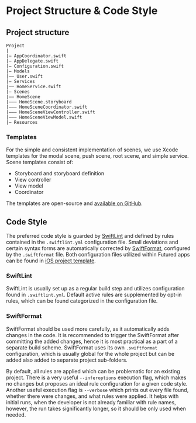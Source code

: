 # Project Structure & Code Style

## Project structure

```
Project
|
|– AppCoordinator.swift
|– AppDelegate.swift
|– Configuration.swift
|– Models
|–– User.swift
|– Services
|–– HomeService.swift
|– Scenes
|–– HomeScene
|––– HomeScene.storyboard
|––– HomeSceneCoordinator.swift
|––– HomeSceneViewController.swift
|––– HomeSceneViewModel.swift
|– Resources

```

### Templates

For the simple and consistent implementation of scenes, we use Xcode templates for the modal scene, push scene, root scene, and simple service. Scene templates consist of:

- Storyboard and storyboard definition
- View controller
- View model
- Coordinator

The templates are open-source and [available on GitHub](https://github.com/thefuntasty/MVVM-C-Template).

## Code Style

The preferred code style is guarded by [SwiftLint](https://github.com/realm/SwiftLint) and defined by rules contained in the `.swiftlint.yml` configuration file. Small deviations and certain syntax forms are automatically corrected by [SwiftFormat](https://github.com/nicklockwood/SwiftFormat), configured by the `.swiftformat` file. Both configuration files utilized within Futured apps can be found in [iOS project template](https://github.com/futuredapp/iOS-project-template).

### SwiftLint

SwiftLint is usually set up as a regular build step and utilizes configuration found in `.swiftlint.yml`. Default active rules are supplemented by opt-in rules, which can be found categorized in the configuration file.

### SwiftFormat

SwiftFormat should be used more carefully, as it automatically adds changes in the code. It is recommended to trigger the SwiftFormat after committing the added changes, hence it is most practical as a part of a separate build scheme. SwiftFormat uses its own `.swiftformat` configuration, which is usually global for the whole project but can be added also added to separate project sub-folders. 

By default, all rules are applied which can be problematic for an existing project. There is a very useful `--inferoptions` execution flag, which makes no changes but proposes an ideal rule configuration for a given code style. Another useful execution flag is `--verbose` which prints out every file found, whether there were changes, and what rules were applied. It helps with initial runs, when the developer is not already familiar with rule names, however, the run takes significantly longer, so it should be only used when needed.